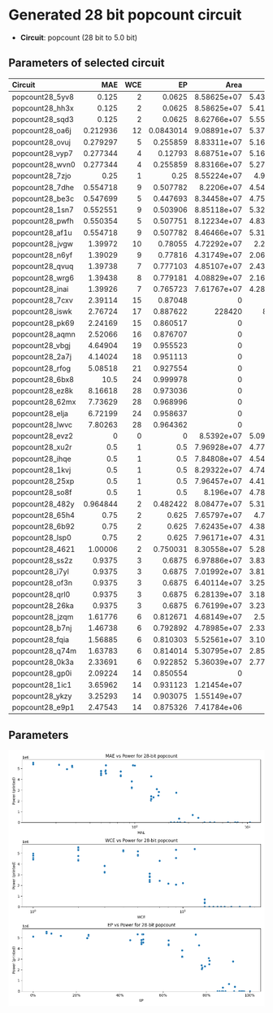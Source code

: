 
# Generated 28 bit popcount circuit
- __Circuit__: popcount (28 bit to 5.0 bit)

## Parameters of selected circuit
| Circuit         |       MAE |   WCE |        EP |             Area |           Power |            Delay | Download                                                               |
|:----------------|----------:|------:|----------:|-----------------:|----------------:|-----------------:|:-----------------------------------------------------------------------|
| popcount28_5yv8 |  0.125    |     2 | 0.0625    |      8.58625e+07 |      5.4309e+06 |      6.95443e+07 | [v](popcount28_5yv8.v) [c](popcount28_5yv8.c) [py](popcount28_5yv8.py) |
| popcount28_hh3x |  0.125    |     2 | 0.0625    |      8.58625e+07 |      5.4159e+06 |      7.12685e+07 | [v](popcount28_hh3x.v) [c](popcount28_hh3x.c) [py](popcount28_hh3x.py) |
| popcount28_sqd3 |  0.125    |     2 | 0.0625    |      8.62766e+07 |      5.5595e+06 |      7.05438e+07 | [v](popcount28_sqd3.v) [c](popcount28_sqd3.c) [py](popcount28_sqd3.py) |
| popcount28_oa6j |  0.212936 |    12 | 0.0843014 |      9.08891e+07 |      5.3782e+06 |      7.28063e+07 | [v](popcount28_oa6j.v) [c](popcount28_oa6j.c) [py](popcount28_oa6j.py) |
| popcount28_ovuj |  0.279297 |     5 | 0.255859  |      8.83311e+07 |      5.1646e+06 |      6.99531e+07 | [v](popcount28_ovuj.v) [c](popcount28_ovuj.c) [py](popcount28_ovuj.py) |
| popcount28_vyp7 |  0.277344 |     4 | 0.12793   |      8.68751e+07 |      5.1674e+06 |      6.9672e+07  | [v](popcount28_vyp7.v) [c](popcount28_vyp7.c) [py](popcount28_vyp7.py) |
| popcount28_wvn0 |  0.277344 |     4 | 0.255859  |      8.83166e+07 |      5.2753e+06 |      7.24994e+07 | [v](popcount28_wvn0.v) [c](popcount28_wvn0.c) [py](popcount28_wvn0.py) |
| popcount28_7zjo |  0.25     |     1 | 0.25      |      8.55224e+07 |      4.957e+06  |      6.86997e+07 | [v](popcount28_7zjo.v) [c](popcount28_7zjo.c) [py](popcount28_7zjo.py) |
| popcount28_7dhe |  0.554718 |     9 | 0.507782  |      8.2206e+07  |      4.5468e+06 |      6.89848e+07 | [v](popcount28_7dhe.v) [c](popcount28_7dhe.c) [py](popcount28_7dhe.py) |
| popcount28_be3c |  0.547699 |     5 | 0.447693  |      8.34458e+07 |      4.7579e+06 |      7.15892e+07 | [v](popcount28_be3c.v) [c](popcount28_be3c.c) [py](popcount28_be3c.py) |
| popcount28_1sn7 |  0.552551 |     9 | 0.503906  |      8.85118e+07 |      5.3207e+06 |      7.11211e+07 | [v](popcount28_1sn7.v) [c](popcount28_1sn7.c) [py](popcount28_1sn7.py) |
| popcount28_pwfh |  0.550354 |     5 | 0.507751  |      8.12234e+07 |      4.8375e+06 |      6.95505e+07 | [v](popcount28_pwfh.v) [c](popcount28_pwfh.c) [py](popcount28_pwfh.py) |
| popcount28_af1u |  0.554718 |     9 | 0.507782  |      8.46466e+07 |      5.3172e+06 |      7.51959e+07 | [v](popcount28_af1u.v) [c](popcount28_af1u.c) [py](popcount28_af1u.py) |
| popcount28_jvgw |  1.39972  |    10 | 0.78055   |      4.72292e+07 |      2.207e+06  |      5.90155e+07 | [v](popcount28_jvgw.v) [c](popcount28_jvgw.c) [py](popcount28_jvgw.py) |
| popcount28_n6yf |  1.39029  |     9 | 0.77816   |      4.31749e+07 |      2.0615e+06 |      6.73636e+07 | [v](popcount28_n6yf.v) [c](popcount28_n6yf.c) [py](popcount28_n6yf.py) |
| popcount28_qvuq |  1.39738  |     7 | 0.777103  |      4.85107e+07 |      2.4341e+06 |      5.94559e+07 | [v](popcount28_qvuq.v) [c](popcount28_qvuq.c) [py](popcount28_qvuq.py) |
| popcount28_wrg6 |  1.39438  |     8 | 0.779181  |      4.08829e+07 |      2.1659e+06 |      6.40189e+07 | [v](popcount28_wrg6.v) [c](popcount28_wrg6.c) [py](popcount28_wrg6.py) |
| popcount28_inai |  1.39926  |     7 | 0.765723  |      7.61767e+07 |      4.2873e+06 |      6.58147e+07 | [v](popcount28_inai.v) [c](popcount28_inai.c) [py](popcount28_inai.py) |
| popcount28_7cxv |  2.39114  |    15 | 0.87048   |      0           |      0          |      0           | [v](popcount28_7cxv.v) [c](popcount28_7cxv.c) [py](popcount28_7cxv.py) |
| popcount28_iswk |  2.76724  |    17 | 0.887622  | 228420           |    878.448      | 565707           | [v](popcount28_iswk.v) [c](popcount28_iswk.c) [py](popcount28_iswk.py) |
| popcount28_pk69 |  2.24169  |    15 | 0.860517  |      0           |      0          |      0           | [v](popcount28_pk69.v) [c](popcount28_pk69.c) [py](popcount28_pk69.py) |
| popcount28_aqmn |  2.52066  |    16 | 0.876707  |      0           |      0          |      0           | [v](popcount28_aqmn.v) [c](popcount28_aqmn.c) [py](popcount28_aqmn.py) |
| popcount28_vbgj |  4.64904  |    19 | 0.955523  |      0           |      0          |      0           | [v](popcount28_vbgj.v) [c](popcount28_vbgj.c) [py](popcount28_vbgj.py) |
| popcount28_2a7j |  4.14024  |    18 | 0.951113  |      0           |      0          |      0           | [v](popcount28_2a7j.v) [c](popcount28_2a7j.c) [py](popcount28_2a7j.py) |
| popcount28_rfog |  5.08518  |    21 | 0.927554  |      0           |      0          |      0           | [v](popcount28_rfog.v) [c](popcount28_rfog.c) [py](popcount28_rfog.py) |
| popcount28_6bx8 | 10.5      |    24 | 0.999978  |      0           |      0          |      0           | [v](popcount28_6bx8.v) [c](popcount28_6bx8.c) [py](popcount28_6bx8.py) |
| popcount28_ez8k |  8.16618  |    28 | 0.973036  |      0           |      0          |      0           | [v](popcount28_ez8k.v) [c](popcount28_ez8k.c) [py](popcount28_ez8k.py) |
| popcount28_62mx |  7.73629  |    28 | 0.968996  |      0           |      0          |      0           | [v](popcount28_62mx.v) [c](popcount28_62mx.c) [py](popcount28_62mx.py) |
| popcount28_elja |  6.72199  |    24 | 0.958637  |      0           |      0          |      0           | [v](popcount28_elja.v) [c](popcount28_elja.c) [py](popcount28_elja.py) |
| popcount28_lwvc |  7.80263  |    28 | 0.964362  |      0           |      0          |      0           | [v](popcount28_lwvc.v) [c](popcount28_lwvc.c) [py](popcount28_lwvc.py) |
| popcount28_evz2 |  0        |     0 | 0         |      8.5392e+07  |      5.0902e+06 |      6.72699e+07 | [v](popcount28_evz2.v) [c](popcount28_evz2.c) [py](popcount28_evz2.py) |
| popcount28_xu2r |  0.5      |     1 | 0.5       |      7.96928e+07 |      4.7731e+06 |      6.96561e+07 | [v](popcount28_xu2r.v) [c](popcount28_xu2r.c) [py](popcount28_xu2r.py) |
| popcount28_ihqe |  0.5      |     1 | 0.5       |      7.84808e+07 |      4.5473e+06 |      6.99254e+07 | [v](popcount28_ihqe.v) [c](popcount28_ihqe.c) [py](popcount28_ihqe.py) |
| popcount28_1kvj |  0.5      |     1 | 0.5       |      8.29322e+07 |      4.7449e+06 |      7.10904e+07 | [v](popcount28_1kvj.v) [c](popcount28_1kvj.c) [py](popcount28_1kvj.py) |
| popcount28_25xp |  0.5      |     1 | 0.5       |      7.96457e+07 |      4.4101e+06 |      6.73383e+07 | [v](popcount28_25xp.v) [c](popcount28_25xp.c) [py](popcount28_25xp.py) |
| popcount28_so8f |  0.5      |     1 | 0.5       |      8.196e+07   |      4.7845e+06 |      7.14919e+07 | [v](popcount28_so8f.v) [c](popcount28_so8f.c) [py](popcount28_so8f.py) |
| popcount28_482y |  0.964844 |     2 | 0.482422  |      8.08477e+07 |      5.3119e+06 |      7.03166e+07 | [v](popcount28_482y.v) [c](popcount28_482y.c) [py](popcount28_482y.py) |
| popcount28_65h4 |  0.75     |     2 | 0.625     |      7.65797e+07 |      4.744e+06  |      7.2019e+07  | [v](popcount28_65h4.v) [c](popcount28_65h4.c) [py](popcount28_65h4.py) |
| popcount28_6b92 |  0.75     |     2 | 0.625     |      7.62435e+07 |      4.3888e+06 |      7.16824e+07 | [v](popcount28_6b92.v) [c](popcount28_6b92.c) [py](popcount28_6b92.py) |
| popcount28_lsp0 |  0.75     |     2 | 0.625     |      7.96171e+07 |      4.3162e+06 |      7.17302e+07 | [v](popcount28_lsp0.v) [c](popcount28_lsp0.c) [py](popcount28_lsp0.py) |
| popcount28_4621 |  1.00006  |     2 | 0.750031  |      8.30558e+07 |      5.2881e+06 |      7.08119e+07 | [v](popcount28_4621.v) [c](popcount28_4621.c) [py](popcount28_4621.py) |
| popcount28_ss2z |  0.9375   |     3 | 0.6875    |      6.97886e+07 |      3.8362e+06 |      6.82659e+07 | [v](popcount28_ss2z.v) [c](popcount28_ss2z.c) [py](popcount28_ss2z.py) |
| popcount28_i7yl |  0.9375   |     3 | 0.6875    |      7.01992e+07 |      3.8103e+06 |      7.15743e+07 | [v](popcount28_i7yl.v) [c](popcount28_i7yl.c) [py](popcount28_i7yl.py) |
| popcount28_of3n |  0.9375   |     3 | 0.6875    |      6.40114e+07 |      3.2568e+06 |      7.14223e+07 | [v](popcount28_of3n.v) [c](popcount28_of3n.c) [py](popcount28_of3n.py) |
| popcount28_qrl0 |  0.9375   |     3 | 0.6875    |      6.28139e+07 |      3.1871e+06 |      6.83146e+07 | [v](popcount28_qrl0.v) [c](popcount28_qrl0.c) [py](popcount28_qrl0.py) |
| popcount28_26ka |  0.9375   |     3 | 0.6875    |      6.76199e+07 |      3.2341e+06 |      6.97499e+07 | [v](popcount28_26ka.v) [c](popcount28_26ka.c) [py](popcount28_26ka.py) |
| popcount28_jzqm |  1.61776  |     6 | 0.812671  |      4.68149e+07 |      2.511e+06  |      7.06358e+07 | [v](popcount28_jzqm.v) [c](popcount28_jzqm.c) [py](popcount28_jzqm.py) |
| popcount28_b7nj |  1.46738  |     6 | 0.792892  |      4.78985e+07 |      2.3305e+06 |      6.41439e+07 | [v](popcount28_b7nj.v) [c](popcount28_b7nj.c) [py](popcount28_b7nj.py) |
| popcount28_fqia |  1.56885  |     6 | 0.810303  |      5.52561e+07 |      3.1026e+06 |      6.84282e+07 | [v](popcount28_fqia.v) [c](popcount28_fqia.c) [py](popcount28_fqia.py) |
| popcount28_q74m |  1.63783  |     6 | 0.814014  |      5.30795e+07 |      2.8508e+06 |      6.40168e+07 | [v](popcount28_q74m.v) [c](popcount28_q74m.c) [py](popcount28_q74m.py) |
| popcount28_0k3a |  2.33691  |     6 | 0.922852  |      5.36039e+07 |      2.7779e+06 |      7.22143e+07 | [v](popcount28_0k3a.v) [c](popcount28_0k3a.c) [py](popcount28_0k3a.py) |
| popcount28_gp0i |  2.09224  |    14 | 0.850554  |      0           |      0          |      0           | [v](popcount28_gp0i.v) [c](popcount28_gp0i.c) [py](popcount28_gp0i.py) |
| popcount28_1ic1 |  3.65962  |    14 | 0.931123  |      1.21454e+07 | 420790          |      2.80619e+07 | [v](popcount28_1ic1.v) [c](popcount28_1ic1.c) [py](popcount28_1ic1.py) |
| popcount28_ykzy |  3.25293  |    14 | 0.903075  |      1.55149e+07 | 685370          |      3.92896e+07 | [v](popcount28_ykzy.v) [c](popcount28_ykzy.c) [py](popcount28_ykzy.py) |
| popcount28_e9p1 |  2.47543  |    14 | 0.875326  |      7.41784e+06 | 357240          |      1.55076e+07 | [v](popcount28_e9p1.v) [c](popcount28_e9p1.c) [py](popcount28_e9p1.py) |

## Parameters 
![Parameters figure](fig.png)